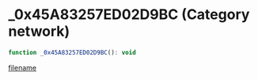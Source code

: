 # _0x45A83257ED02D9BC (Category network)

```js
function _0x45A83257ED02D9BC(): void
```

[filename](_0x45A83257ED02D9BC_m.md ':include')
